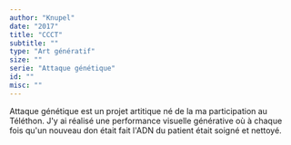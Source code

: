```yaml
---
author: "Knupel"
date: "2017"
title: "CCCT"
subtitle: ""
type: "Art génératif"
size: ""
serie: "Attaque génétique"
id: ""
misc: ""
---
```


Attaque génétique est un projet artitique né de la ma participation au Téléthon. J'y ai réalisé une performance visuelle générative où à chaque fois qu'un nouveau don était fait l'ADN du patient était soigné et nettoyé.